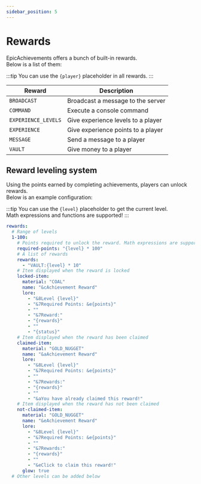 ```yaml
---
sidebar_position: 5
---
```


# Rewards

EpicAchievements offers a bunch of built-in rewards. <br/>
Below is a list of them:

:::tip
You can use the `{player}` placeholder in all rewards.
:::

| Reward              | Description                        |
|---------------------|------------------------------------|
| `BROADCAST`         | Broadcast a message to the server  |
| `COMMAND`           | Execute a console command          | 
| `EXPERIENCE_LEVELS` | Give experience levels to a player |
| `EXPERIENCE`        | Give experience points to a player |
| `MESSAGE`           | Send a message to a player         |
| `VAULT`             | Give money to a player             |

## Reward leveling system

Using the points earned by completing achievements, players can unlock rewards. <br/>
Below is an example configuration:

:::tip
You can use the `{level}` placeholder to get the current level. <br/>
Math expressions and functions are supported!
:::

```yaml title="rewards.yml"
rewards:
  # Range of levels
  1-100:
    # Points required to unlock the reward. Math expressions are supported!
    required-points: "{level} * 100"
    # A list of rewards
    rewards:
      - "VAULT:{level} * 10"
    # Item displayed when the reward is locked
    locked-item:
      material: "COAL"
      name: "&cAchievement Reward"
      lore:
        - "&8Level {level}"
        - "&7Required Points: &e{points}"
        - ""
        - "&7Reward:"
        - "{rewards}"
        - ""
        - "{status}"
    # Item displayed when the reward has been claimed
    claimed-item:
      material: "GOLD_NUGGET"
      name: "&aAchievement Reward"
      lore:
        - "&8Level {level}"
        - "&7Required Points: &e{points}"
        - ""
        - "&7Rewards:"
        - "{rewards}"
        - ""
        - "&aYou have already claimed this reward!"
    # Item displayed when the reward has not been claimed
    not-claimed-item:
      material: "GOLD_NUGGET"
      name: "&eAchievement Reward"
      lore:
        - "&8Level {level}"
        - "&7Required Points: &e{points}"
        - ""
        - "&7Rewards:"
        - "{rewards}"
        - ""
        - "&eClick to claim this reward!"
      glow: true
  # Other levels can be added below
```

